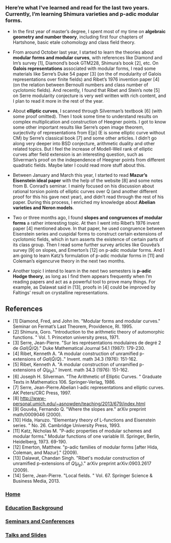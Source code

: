 
### Here’re what I’ve learned and read for the last two years. Currently, I’m learning Shimura varieties and p-adic modular forms.

- In the first year of master’s degree, I spent most of my time on **algebraic geometry and number theory**, including first four chapters of Hartshone, basic etale cohomology and class field theory.

- From around October last year, I started to learn the theories about **modular forms and modular curves**, with references like Diamond and Im’s survey [1], Diamond’s book GTM228, Shimura’s book [2], etc. On **Galois representations** associated with modular forms, I read some materials like Serre’s Duke 54 paper [3] (on the of modularity of Galois representations over finite fields) and Ribet’s 1976 invention paper [4] (on the relation between Bernoulli numbers and class number of cyclotomic fields). And recently, I found that Ribet and Stein’s note [5] on Serre modularity conjecture is very well written with rich content, and I plan to read it more in the rest of the year.

- About **elliptic curves**, I scanned through Silverman’s textbook [6] (with some proof omitted). Then I took some time to understand results on complex multiplication and construction of Heegner points. I got to know some other important results like Serre’s open image theorem, surjectivity of representations from E[p] (E is some elliptic curve without CM) by Serre’s classical book [7] and some other articles. I didn’t go along very deeper into BSD conjecture, arithmetic duality and other related topics. But I feel the increase of Modell-Weil rank of elliptic curves after field extension is an interesting question, such as Silverman’s proof on the independence of Heegner points from different quadratic fields. Maybe later I could read more stuff about this.

- Between January and March this year, I started to read **Mazur’s Eisenstein ideal paper** with the help of the website [8] and some notes from B. Conrad’s seminar. I mainly focused on his discussion about rational torsion points of elliptic curves over Q (and another different proof for this his gave next year), and didn’t read through the rest of his paper. During this process, I enriched my knowledge about **Abelian varieties and Neron models**.

- Two or three months ago, I found **slopes and congruences of modular forms** a rather interesting topic. At then I went into Ribet’s 1976 invent paper [4] mentioned above. In that paper, he used congruence between Eisenstein series and cuspidal forms to construct certain extensions of cyclotomic fields, which in turn asserts the existence of certain parts of its class group. Then I read some further survey articles like Gouvêa’s survey [9] on slopes, and Emerton’s [12] on p-adic modular forms. And I am going to learn Katz’s formulation of p-adic modular forms in [11] and Coleman’s eigencurve theory in the next two months.

- Another topic I intend to learn in the next two semesters is **p-adic Hodge theory**, as long as I find them appears frequently when I’m reading papers and act as a powerful tool to prove many things. For example, as Dalawat said in [13], proofs in [4] could be improved by Faltings’ result on crystalline representations.

## References

- [1]   Diamond, Fred, and John Im. "Modular forms and modular curves." Seminar on Fermat’s Last Theorem, Providence, RI. 1995.
- [2]   Shimura, Goro. "Introduction to the arithmetic theory of automorphic functions. " Vol. 1. Princeton university press, 1971.
- [3]   Serre, Jean-Pierre. "Sur les représentations modulaires de degré 2 de $Gal\left(\bar{Q}/Q\right)$." Duke Mathematical Journal 54.1 (1987): 179-230.
- [4]   Ribet, Kenneth A. "A modular construction of unramified p-extensions of $Gal\left(\bar{Q}/Q\right)$.." Invent. math 34.3 (1976): 151-162.
- [5]   Ribet, Kenneth A. "A modular construction of unramified p-extensions of $Q\left(\mu_p\right)$." Invent. math 34.3 (1976): 151-162.
- [6]   Joseph H. Silverman. "The Arithmetic of Elliptic Curves. " Graduate Texts in Mathematics 106. Springer-Verlag, 1986.
- [7]   Serre, Jean-Pierre.Abelian l-adic representations and elliptic curves. AK Peters/CRC Press, 1997.
- [8]   http://www-personal.umich.edu/~asnowden/teaching/2013/679/index.html
- [9]   Gouvêa, Fernando Q. "Where the slopes are." arXiv preprint math/0009046 (2000).
- [10]   Hida, Haruzo. "Elementary theory of L-functions and Eisenstein series. "  No. 26. Cambridge University Press, 1993.
- [11]   Katz, Nicholas M. "P-adic properties of modular schemes and modular forms." Modular functions of one variable III. Springer, Berlin, Heidelberg, 1973. 69-190.
- [12]   Emerton, Matthew. "p-adic families of modular forms [after Hida, Coleman, and Mazur]." (2009).
- [13]   Dalawat, Chandan Singh. "Ribet's modular construction of unramified p-extensions of $Q\left(\mu_p\right)$." arXiv preprint arXiv:0903.2617 (2009).
- [14]   Serre, Jean-Pierre. "Local fields. " Vol. 67. Springer Science & Business Media, 2013.







### [Home](https://ym-tang.github.io/Home/)
### [Education Background](https://ym-tang.github.io/Educational-Background/)
### [Seminars and Conferences](https://ym-tang.github.io/Seminars-and-Conferences/)
### [Talks and Slides](https://ym-tang.github.io/Talks-and-Slides/)
